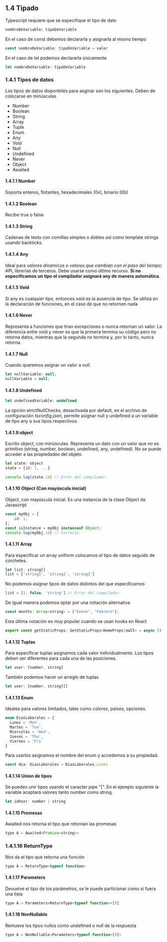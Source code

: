 ## 1.4 Tipado

Typescript requiere que se especifique el tipo de dato

``` bash
nombreDeVariable: tipoDeVariable
```

En el caso de const debemos declararla y asignarla al mismo tiempo

``` javascript
const nombreDeVariable: tipoDeVariable = valor
```

En el caso de let podemos declararla únicamente

``` javascript
let nombreDeVariable: tipoDeVariable
```

### 1.4.1 Tipos de datos

Los tipos de datos disponbiles para asginar son los siguientes. Deben de
colocarse en minúsculas

-   Number
-   Boolean
-   String
-   Array
-   Tuple
-   Enum
-   Any
-   Void
-   Null
-   Undefined
-   Never
-   Object
-   Awaited

#### 1.4.1.1 Number

Soporta enteros, flotantes, hexadecimales (0x), binario (0b)

#### 1.4.1.2 Boolean

Recibe true o false

#### 1.4.1.3 String

Cadenas de texto con comillas simples o dobles así como template strings
usando backticks.

#### 1.4.1.4 Any

Ideal para *valores dinámicos o valores que cambian con el paso del
tiempo*; API, librerías de terceros. Debe usarse como último recurso.
**Si no especificamos un tipo el compilador asignará any de manera
automática.**

#### 1.4.1.5 Void

Si any es cualquier tipo, entonces void es la ausencia de tipo. Se
utiliza en la declaración de funciones, en el caso de que no retornen
nada

#### 1.4.1.6 Never

Representa a funciones que tiran excepciones o nunca retornan un valor.
La diferencia entre void y never es que la primera termina su código
pero no retorna datos, mientras que la segunda no termina y, por lo
tanto, nunca retorna.

#### 1.4.1.7 Null

Cuando queremos asignar un valor a null.

``` javascript
let nullVariable: null;
nullVariable = null;
```

#### 1.4.1.8 Undefined

``` javascript
let undefinedVariable: undefined 
```

La opción strictNullChecks, desactivada por default, en el archivo de
configuración *tsconfig.json*, permite asignar null y undefined a un
variable de tipo any o sus tipos respectivos.

#### 1.4.1.9 object

Escrito object, con minúsculas. Representa un dato con un valor que no
es primitivo (string, number, boolean, undefined, any, undefined). No se
puede acceder a las propiedades del objeto.

``` javascript
let state: object 
state = {id: 1, ...}

console.log(state.id) // Error del compilador.
```

#### 1.4.1.10 Object (Con mayúscula inicial)

Object, con mayúscula inicial. Es una instancia de la clase Object de
Javascript

``` javascript
const myObj = {
    id: 1,
};
const isInstance = myObj instanceof Object; 
console.log(myObj.id) // Correcto
```

#### 1.4.1.11 Array

Para especificar un array uniform colocamos el tipo de datos seguido de
corchetes.

``` javascript
let list: string[]
list = ['string1', 'string2', 'string3']
```

No podemos asignar tipos de datos distintos del que especificamos

``` javascript
list = [1, false, 'string'] // Error del compilador.
```

De igual manera podemos optar por una notación alternativa

``` javascript
const months: Array<string> = ["Enero", "Febrero"];
```

Esta última notación es muy popular cuando se usan hooks en React

``` javascript
export const getStaticProps: GetStaticProps<HomeProps|null> = async () => {}
```

#### 1.4.1.12 Tuplas

Para especificar tuplas asignamos cada valor individualmente. Los tipos
deben ser diferentes para cada una de las posiciones.

``` javascript
let user: [number, string]
```

También podemos hacer un arreglo de tuplas

``` javascript
let user: [number, string][]
```

#### 1.4.1.13 Enum

Ideales para valores limitados, tales como colores, paises, opciones.

``` javascript
enum DiasLaborales = {
  Lunes = 'Mon',
  Martes = 'Tue',
  Miercoles = 'Wed',
  Jueves = 'Thu',
  Viernes = 'Fri'
}
```

Para usarlos asignamos el nombre del enum y accedemos a su propiedad.

``` javascript
const dia: DiasLaborales = DiasLaborales.Lunes
```

#### 1.4.1.14 Union de tipos

Se pueden unir tipos usando el caracter pipe "\|". En el ejemplo
siguiente la variable aceptará valores tanto number como string.

``` javascript
let idUser: number | string
```

#### 1.4.1.15 Promesas

Awaited nos retorna el tipo que retornan las promesas

``` javascript
type A = Awaited<Promise<string>>
```

### 1.4.1.16 ReturnType

Nos da el tipo que retorna una función

``` javascript
type A = ReturnType<typeof function>
```

#### 1.4.1.17 Parameters

Devuelve el tipo de los parámetros, se le puede particionar como si fuera una lista

``` javascript
type A = Parameters<ReturnType<typeof function>>[0]
```

#### 1.4.1.18 NonNullable

Remueve los tipos nullos como undefined o null de la respuesta

``` javascript
type A = NonNullable<Parameters<typeof function>[0]>
```

